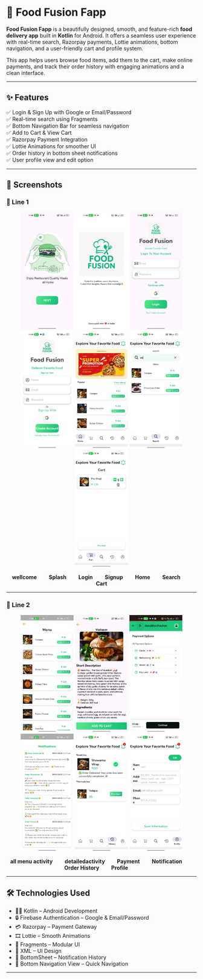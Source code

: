 # 🍔 Food Fusion Fapp

**Food Fusion Fapp** is a beautifully designed, smooth, and feature-rich **food delivery app** built in **Kotlin** for Android. It offers a seamless user experience with real-time search, Razorpay payments, Lottie animations, bottom navigation, and a user-friendly cart and profile system.

This app helps users browse food items, add them to the cart, make online payments, and track their order history with engaging animations and a clean interface.

---

## ✨ Features

✅ Login & Sign Up with Google or Email/Password  
✅ Real-time search using Fragments  
✅ Bottom Navigation Bar for seamless navigation  
✅ Add to Cart & View Cart  
✅ Razorpay Payment Integration  
✅ Lottie Animations for smoother UI  
✅ Order history in bottom sheet notifications  
✅ User profile view and edit option  

---

## 📸 Screenshots

### 🔻 Line 1

<p align="center">
  <img src="https://github.com/Chauhanprince00/food-fusion/blob/master/wellcomescreen.jpeg" width="140">
  <img src="https://github.com/Chauhanprince00/food-fusion/blob/master/splashscreen.jpeg" width="140">
  <img src="https://github.com/Chauhanprince00/food-fusion/blob/master/loginscreen.jpeg" width="140">
  <img src="https://github.com/Chauhanprince00/food-fusion/blob/master/signup.jpeg" width="140">
  <img src="https://github.com/Chauhanprince00/food-fusion/blob/master/mainactivity%26Homefregment.jpeg" width="140">
  <img src="https://github.com/Chauhanprince00/food-fusion/blob/master/searchfragment.jpeg" width="140">
  <img src="https://github.com/Chauhanprince00/food-fusion/blob/master/cartfragment.jpeg" width="140">
</p>

<p align="center">
  <b>wellcome</b>&emsp;&emsp;
  <b>Splash</b>&emsp;&emsp;
  <b>Login</b>&emsp;&emsp;
  <b>Signup</b>&emsp;&emsp;
  <b>Home</b>&emsp;&emsp;
  <b>Search</b>&emsp;&emsp;
  <b>Cart</b>
</p>

---

### 🔻 Line 2

<p align="center">
  <img src="https://github.com/Chauhanprince00/food-fusion/blob/master/menubottomsheet.jpeg" width="140">
  <img src="https://github.com/Chauhanprince00/food-fusion/blob/master/detailactiviy.jpeg" width="140">
  <img src="https://github.com/Chauhanprince00/food-fusion/blob/master/payment.jpeg" width="140">
  <img src="https://github.com/Chauhanprince00/food-fusion/blob/master/notificationsbottomsheet.jpeg" width="140">
  <img src="https://github.com/Chauhanprince00/food-fusion/blob/master/historyfragment.jpeg" width="140">
  <img src="https://github.com/Chauhanprince00/food-fusion/blob/master/profilefregment.jpeg" width="140">
</p>

<p align="center">
   <b>all menu activity</b>&emsp;&emsp;
  <b>detailedactivity</b>&emsp;&emsp;
  <b>Payment</b>&emsp;&emsp;
  <b>Notification</b>&emsp;&emsp;
  <b>Order History</b>&emsp;&emsp;
  <b>Profile</b>&emsp;&emsp;
</p>

---

## 🛠️ Technologies Used

- 🧑‍💻 Kotlin – Android Development  
- 🔒 Firebase Authentication – Google & Email/Password  
- 💳 Razorpay – Payment Gateway  
- 🎞️ Lottie – Smooth Animations  
- 🧱 Fragments – Modular UI  
- 🎨 XML – UI Design  
- 📩 BottomSheet – Notification History  
- 🧭 Bottom Navigation View – Quick Navigation  

---

